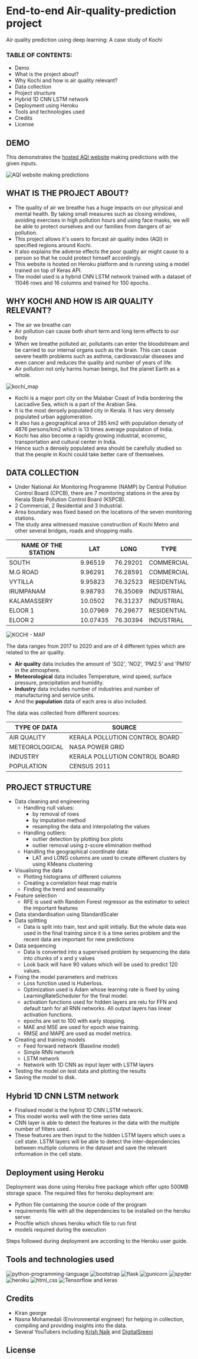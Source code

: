 # End-to-end Air-quality-prediction project
Air quality prediction using deep learning: A case study of Kochi

### TABLE OF CONTENTS:

- Demo
- What is the project about?
- Why Kochi and how is air quality relevant?
- Data collection
- Project structure
- Hybrid 1D CNN LSTM network
- Deployment using Heroku
- Tools and technologies used
- Credits
- License

## DEMO

This demonstrates the [hosted AQI website](http://aqi-kochi.herokuapp.com) making predictions with the given inputs. 

![AQI website making predictions](https://user-images.githubusercontent.com/29313141/123675222-1a061b80-d860-11eb-8031-1b477584e68e.png)


## WHAT IS THE PROJECT ABOUT?

- The quality of air we breathe has a huge impacts on our physical and mental health. By taking small measures such as closing windows, avoiding exercises in high pollution hours and using face masks, we will be able to protect ourselves and our families from dangers of air pollution.
- This project allows it's users to forcast air quality index (AQI) in specified regions around Kochi.
- It also explains the adverse effects the poor quality air might cause to a person so that he could protect himself accordingly.
- This website is hosted on Heroku platform and is running using a model trained on top of Keras API.
- The model used is a hybrid CNN LSTM network trained with a dataset of 11046 rows and 16 columns and trained for 100 epochs.

## WHY KOCHI AND HOW IS AIR QUALITY RELEVANT?

- The air we breathe can 
- Air pollution can cause both short term and long term effects to our body
- When we breathe polluted air, pollutants can enter the bloodstream and be carried to our internal organs such as the brain. This can    cause severe health problems such as asthma, cardiovascular diseases and even cancer and reduces the quality and number of years of life. 
- Air pollution not only harms human beings, but the planet Earth as a whole.

![kochi_map](https://user-images.githubusercontent.com/29313141/123814245-2c8d5d00-d913-11eb-9161-16bc361adf6d.png)

- Kochi is a major port city on the Malabar Coast of India bordering the Laccadive Sea, which is a part of the Arabian Sea.
- It is the most densely populated city in Kerala. It has very densely populated urban agglomeration.
- It also has a geographical area of 285 km2 with population density of 4876 persons/km2 which is 13 times average population of India.
- Kochi has also become a rapidly growing industrial, economic, transportation and cultural center in India.
- Hence such a densely populated area should be carefully studied so that the people in Kochi could take better care of themselves.

## DATA COLLECTION

- Under National Air Monitoring Programme (NAMP) by Central Pollution Control Board (CPCB), there are 7 monitoring stations in the area by Kerala State Pollution Control Board (KSPCB).
- 2 Commercial, 2 Residential and 3 Industrial.
- Area boundary was fixed based on the locations of the seven monitoring stations.
- The study area witnessed massive construction of Kochi Metro and other several bridges, roads and shopping malls.

| NAME OF THE STATION  | LAT | LONG | TYPE |
| -------------------- | --- | -----|------|
| SOUTH | 9.96519|76.29201|COMMERCIAL|
| M.G ROAD  | 9.96291  | 76.28591 | COMMERCIAL |
| VYTILLA  | 9.95823  | 76.32523 | RESIDENTIAL |
| IRUMPANAM  | 9.98793  | 76.35069 | INDUSTRIAL |
| KALAMASSERY  | 10.0502  | 76.31237 | INDUSTRIAL |
| ELOOR 1  | 10.07969  | 76.29677 | RESIDENTIAL |
| ELOOR 2  | 10.07435  | 76.30394 | INDUSTRIAL |

![KOCHI - MAP](https://user-images.githubusercontent.com/29313141/123958249-7127ff80-d9ca-11eb-9db4-667ca2cfd7a0.png)

The data ranges from 2017 to 2020 and are of 4 different types which are related to the air quality.
- **Air quality** data includes the amount of 'SO2', 'NO2', 'PM2.5' and 'PM10' in the atmosphere.
- **Meteorological** data includes Temperature, wind speed, surface pressure, precipitation and humidity.
- **Industry** data includes number of industries and number of manufacturing and service units.
- And the **population** data of each area is also included.

The data was collected from different sources:

| TYPE OF DATA  | SOURCE |
| ------------- | ------ |
| AIR QUALITY | KERALA POLLUTION CONTROL BOARD|
| METEOROLOGICAL | NASA POWER GRID|
| INDUSTRY | KERALA POLLUTION CONTROL BOARD|
| POPULATION | CENSUS 2011 |

## PROJECT STRUCTURE

- Data cleaning and engineering
   - Handling null values: 
       - by removal of rows
       - by imputation method
       - resampling the data and interpolating the values
   - Handling outliers:
     - outlier detection by plotting box plots
     - outlier removal using z-score elimination method
   - Handling the geographical coordinate data:
      - LAT and LONG columns are used to create different clusters by using KMeans clustering
- Visualising the data
   - Plotting histograms of different columns
   - Creating a correlation heat map matrix
   - Finding the trend and seasonality
 - Feature selection
    - RFE is used with Random Forest regressor as the estimator to select the important features
 - Data standardisation using StandardScaler
 - Data splitting
    - Data is split into train, test and split initially. But the whole data was used in the final training since it is a time series problem and the recent data are important for new predictions
 - Data sequencing
     - Data is converted into a supervised problem by sequencing the data into chunks of x and y values
     - Look back will have 90 values which will be used to predict 120 values.
 - Fixing the model parameters and metrices
    - Loss function used is Huberloss.
    - Optimization used is Adam whose learning rate is fixed by using LearningRateScheduler for the final model.
    - activation functions used for hidden layers are relu for FFN and default tanh for all RNN networks. All output layers has linear activation functions.
    - epochs are set to 100 with early stopping.
    - MAE and MSE are used for epoch wise training.
    - RMSE and MAPE are used as model metrics.
 - Creating and training models
     - Feed forward network (Baseline model)
     - Simple RNN network
     - LSTM network
     - Network with 1D CNN as input layer with LSTM layers
 - Testing the model on test data and plotting the results
 - Saving the model to disk.

## Hybrid 1D CNN LSTM network

- Finalised model is the hybrid 1D CNN LSTM network.
- This model works well with the time series data
- CNN layer is able to detect the features in the data with the multiple number of filters used.
- These features are then input to the hidden LSTM layers which uses a cell state. LSTM layers will be able to detect the inter-dependencies between multiple columns in the dataset and save the relevant information in the cell state.

## Deployment using Heroku

Deployment was done using Heroku free package which offer upto 500MB storage space.
The required files for heroku deployment are:
 - Python file containing the source code of the program
 - requirements file with all the dependencies to be installed on the heroku server.
 - Procfile which shows heroku which file to run first
 - models required during the execution

Steps followed during deployment are according to the Heroku user guide.

## Tools and technologies used
![python-programming-language](https://user-images.githubusercontent.com/29313141/124320295-3aecaa80-db99-11eb-8f13-fa8d20385277.png)
![bootstrap](https://user-images.githubusercontent.com/29313141/124320192-0ed12980-db99-11eb-8db2-c95b18e8ab2e.png)
![flask](https://user-images.githubusercontent.com/29313141/124320195-10025680-db99-11eb-935b-a9492d21a240.png)
![gunicorn](https://user-images.githubusercontent.com/29313141/124320196-109aed00-db99-11eb-9043-e000eefc4a26.png)
![spyder](https://user-images.githubusercontent.com/29313141/124320203-11cc1a00-db99-11eb-8f69-49f569723d03.png)
![heroku](https://user-images.githubusercontent.com/29313141/124322169-9b311b80-db9c-11eb-9105-5348c5e106a8.png)
![html_css](https://user-images.githubusercontent.com/29313141/124320199-11338380-db99-11eb-8805-448038a27048.jpg)
![Tensorflow and keras](https://user-images.githubusercontent.com/29313141/124320205-1264b080-db99-11eb-93f8-8ffcd5ea37bb.jpg)

## Credits

- Kiran george
- Nasna Mohamedali (Environmental engineer) for helping in collection, compiling and providing insights into the data.
- Several YouTubers including [Krish Naik](https://www.youtube.com/user/krishnaik06) and [DigitalSreeni](https://www.youtube.com/channel/UC34rW-HtPJulxr5wp2Xa04w)

## License

